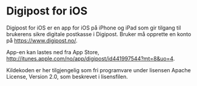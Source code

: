 Digipost for iOS
================

Digipost for iOS er en app for iOS på iPhone og iPad som gir tilgang til brukerens sikre digitale postkasse i Digipost. Bruker må opprette en konto på https://www.digipost.no/.

App-en kan lastes ned fra App Store, http://itunes.apple.com/no/app/digipost/id441997544?mt=8&uo=4.

Kildekoden er her tilgjengelig som fri programvare under lisensen Apache License, Version 2.0, som beskrevet i lisensfilen.
